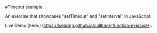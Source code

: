 #Timeout example

An exercise that showcases "setTimeout" and "setInterval" in JavaScript.

Live Demo [here:] (https://isebring.github.io/callback-function-exercise/).

